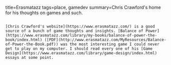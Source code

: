 title=Erasmatazz
tags=place, gamedev
summary=Chris Crawford's home for his thoughts on games and such.
~~~~~~

[Chris Crawford's website](https://www.erasmatazz.com/) is a good source of a bunch of game thoughts and insights. [Balance of Power](https://www.erasmatazz.com/library/my-books/balance-of-power-the-book/index.html) ([PDF](http://www.erasmatazz.com/MyResources/Balance-of-Power-the-Book.pdf)) was the most interesting game I could never get to play on my computer. I should read every one of his [Game Design](https://www.erasmatazz.com/library/game-design/index.html) essays at some point.


